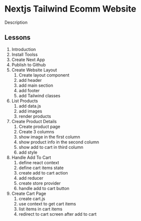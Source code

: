 # Nextjs Tailwind Ecomm Website

Description

## Lessons

1. Introduction
2. Install Toolss
3. Create Next App
4. Publish to Github
5. Create Website Layout
   1. Create layout component
   2. add header
   3. add main section
   4. add footer
   5. add Tailwind classes
6. List Products
   1. add data.js
   2. add images
   3. render products
7. Create Product Details
   1. Create product page
   2. Create 3 columns
   3. show image in the first column
   4. show product info in the second column
   5. show add to cart in third column
   6. add style
8. Handle Add To Cart
   1. define react context
   2. define cart items state
   3. create add to cart action
   4. add reducer
   5. create store provider
   6. handle add to cart button
9. Create Cart Page
   1. create cart.js
   2. use context to get cart items
   3. list items in cart items
   4. redirect to cart screen after add to cart
